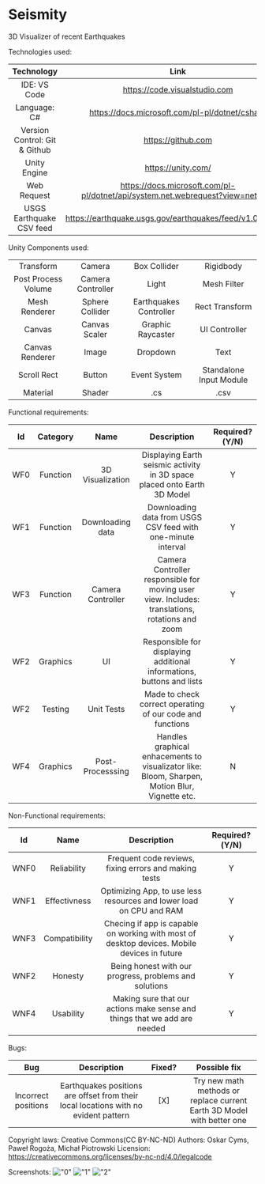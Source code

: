 # Seismity
3D Visualizer of recent Earthquakes



Technologies used:

| Technology | Link |
| :---: | :---: |
| IDE: VS Code | https://code.visualstudio.com |
| Language: C# | https://docs.microsoft.com/pl-pl/dotnet/csharp |
| Version Control: Git & Github | https://github.com |
| Unity Engine | https://unity.com/ |
| Web Request | https://docs.microsoft.com/pl-pl/dotnet/api/system.net.webrequest?view=net-5.0 |
| USGS Earthquake CSV feed | https://earthquake.usgs.gov/earthquakes/feed/v1.0/csv.php |



Unity Components used:

|  |  |  |  | 
| :---: | :---: | :---: | :---: |
| Transform | Camera | Box Collider | Rigidbody | 
| Post Process Volume | Camera Controller | Light | Mesh Filter |
| Mesh Renderer | Sphere Collider | Earthquakes Controller | Rect Transform |
| Canvas | Canvas Scaler | Graphic Raycaster | UI Controller |
| Canvas Renderer | Image | Dropdown | Text |
| Scroll Rect | Button | Event System | Standalone Input Module |
| Material | Shader | .cs | .csv |



Functional requirements:

| Id | Category | Name | Description | Required?(Y/N) |
| :---: | :---: | :---: | :---: | :---: |
| WF0 | Function | 3D Visualization | Displaying Earth seismic activity in 3D space placed onto Earth 3D Model | Y |
| WF1 | Function | Downloading data | Downloading data from USGS CSV feed with one-minute interval | Y |
| WF3 | Function | Camera Controller | Camera Controller responsible for moving user view. Includes: translations, rotations and zoom | Y |
| WF2 | Graphics | UI | Responsible for displaying additional informations, buttons and lists  | Y |
| WF2 | Testing | Unit Tests | Made to check correct operating of our code and functions | Y |
| WF4 | Graphics | Post-Processsing | Handles graphical enhacements to visualizator like: Bloom, Sharpen, Motion Blur, Vignette etc. | N |



Non-Functional requirements:

| Id | Name | Description | Required?(Y/N) |
| :---: | :---: | :---: | :---: |
| WNF0 | Reliability | Frequent code reviews, fixing errors and making tests | Y |
| WNF1 | Effectivness | Optimizing App, to use less resources and lower load on CPU and RAM | Y |
| WNF3 | Compatibility | Checing if app is capable on working with most of desktop devices. Mobile devices in future | Y |
| WNF2 | Honesty | Being honest with our progress, problems and solutions | Y |
| WNF4 | Usability | Making sure that our actions make sense and things that we add are needed | Y |



Bugs:

| Bug | Description | Fixed? | Possible fix |
| :---: | :---: | :---: | :---: |
| Incorrect positions | Earthquakes positions are offset from their local locations with no evident pattern | [X] | Try new math methods or replace current Earth 3D Model with better one |



Copyright laws:
Creative Commons(CC BY-NC-ND)
Authors: Oskar Cyms, Paweł Rogoża, Michał Piotrowski
Licension: https://creativecommons.org/licenses/by-nc-nd/4.0/legalcode



Screenshots:
!["0"](/Assets/Screenshots/0.png?raw=true)
!["1"](/Assets/Screenshots/1.png?raw=true)
!["2"](/Assets/Screenshots/2.png?raw=true)
